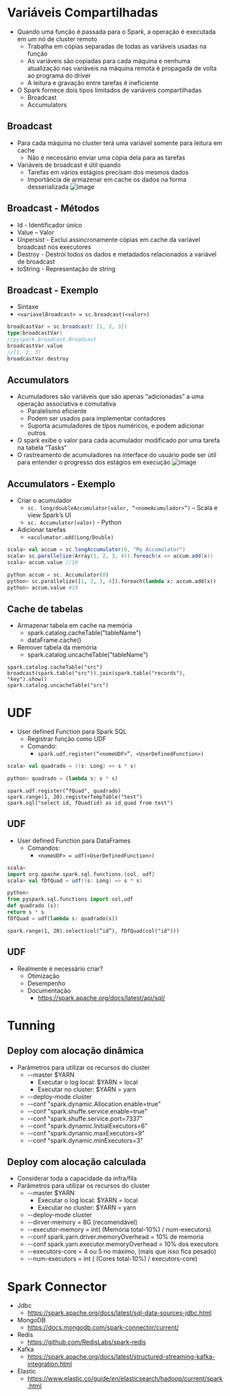 # Variáveis Compartilhadas
- Quando uma função é passada para o Spark, a operação é executada em um nó de cluster 
remoto
  - Trabalha em cópias separadas de todas as variáveis ​usadas na função
  - As variáveis ​são copiadas para cada máquina e nenhuma atualização nas variáveis ​na 
máquina remota é propagada de volta ao programa do driver
  - A leitura e gravação entre tarefas é ineficiente
- O Spark fornece dois tipos limitados de variáveis ​compartilhadas
  - Broadcast
  - Accumulators
 
## Broadcast
- Para cada máquina no cluster terá uma variável somente para leitura em cache
  - Não é necessário enviar uma cópia dela para as tarefas
- Variáveis ​de broadcast é útil quando
  - Tarefas em vários estágios precisam dos mesmos dados
  - Importância de armazenar em cache os dados na forma desserializada
![image](https://github.com/Marinaafc/anotacoes-estudo/assets/107056644/6a5dde1d-6b41-4cee-b999-caa826671c6a)
 
## Broadcast - Métodos
- Id - Identificador único
- Value – Valor
- Unpersist - Exclui assincronamente cópias em cache da variável broadcast nos executores
- Destroy - Destrói todos os dados e metadados relacionados a variável de broadcast
- toString - Representação de string

## Broadcast - Exemplo
- Sintaxe
- ```<variavelBroadcast> = sc.broadcast(<valor>)```
```scala
broadcastVar = sc.broadcast( [1, 2, 3])
type(broadcastVar)
//pyspark.broadcast.Broadcast
broadcastVar.value
//[1, 2, 3]
broadcastVar.destroy
```
## Accumulators
- Acumuladores são variáveis ​que são apenas “adicionadas” a uma operação associativa e comutativa
  - Paralelismo eficiente
  - Podem ser usados ​para implementar contadores
  - Suporta acumuladores de tipos numéricos, e podem adicionar outros
- O spark exibe o valor para cada acumulador modificado por uma tarefa na tabela “Tasks“
- O rastreamento de acumuladores na interface do usuário pode ser útil para entender o progresso dos estágios em execução
![image](https://github.com/Marinaafc/anotacoes-estudo/assets/107056644/c2978cf6-8aae-413a-aefe-11b468a537cd)

## Accumulators - Exemplo
- Criar o acumulador
  - ```sc. long/doubleAccumulator(valor, “<nomeAcumulador>”)``` – Scala e view Spark’s UI
  - ```sc. Accumulator(valor)``` - Python
- Adicionar tarefas
  - ```<aculumator.add(Long/Double)```
 
```scala
scala> val accum = sc.longAccumulator(0, "My Accumulator")
scala> sc.parallelize(Array(1, 2, 3, 4)).foreach(x => accum.add(x))
scala> accum.value //10
```
```python
python accum = sc. Accumulator(0)
python> sc.parallelize([1, 2, 3, 4]).foreach(lambda x: accum.add(x))
python> accum.value #10
```
## Cache de tabelas
- Armazenar tabela em cache na memória
  - spark.catalog.cacheTable("tableName")
  - dataFrame.cache()
- Remover tabela da memória
  - spark.catalog.uncacheTable("tableName")
```
spark.catalog.cacheTable("src")
broadcast(spark.table("src")).join(spark.table("records"), "key").show()
spark.catalog.uncacheTable("src")
```
# UDF
- User defined Function para Spark SQL
  - Registrar função como UDF
  - Comando:
    - ```spark.udf.register(“<nomeUDF>”, <UserDefinedFunction>)```
   
 
```scala
scala> val quadrado = ((s: Long) => s * s)
```
```python
python> quadrado = (lambda s: s * s)
```
```
spark.udf.register(“fQuad", quadrado)
spark.range(1, 20).registerTempTable("test")
spark.sql("select id, fQuad(id) as id_quad from test")
```
## UDF
- User defined Function para DataFrames
  - Comandos:
    - ```<nomeUDF> = udf(<UserDefinedFunction>)```
```scala
scala> 
import org.apache.spark.sql.functions.{col, udf}
scala> val fDfQuad = udf((s: Long) => s * s)
```
```python
python> 
from pyspark.sql.functions import col,udf
def quadrado (s):
return s * s
fDfQuad = udf(lambda s: quadrado(s))
```
```
spark.range(1, 20).select(col(“id”), fDfQuad(col("id")))
```
## UDF
- Realmente é necessário criar?
  - Otimização
  - Desempenho
  - Documentação
    - https://spark.apache.org/docs/latest/api/sql/ 
# Tunning
## Deploy com alocação dinâmica
- Parâmetros para utilizar os recursos do cluster
  - --master $YARN
    - Executar o log local: $YARN = local
    - Executar no cluster: $YARN = yarn
  - --deploy-mode cluster
  - --conf "spark.dynamic.Allocation.enable=true"
  - --conf "spark.shuffe.service.enable=true"
  - --conf "spark.shuffe.service.port=7337"
  - --conf "spark.dynamic.InitialExecutors=6"
  - --conf "spark.dynamic.maxExecutors=9"
  - --conf "spark.dynamic.minExecutors=3"
## Deploy com alocação calculada
- Considerar toda a capacidade da infra/fila
- Parâmetros para utilizar os recursos do cluster
  - --master $YARN
    - Executar o log local: $YARN = local
    - Executar no cluster: $YARN = yarn
  - --deploy-mode cluster
  - --dirver-memory = 8G (recomendável)
  - --executor-memory = int( (Memória total-10%) / num-executors)
  - --conf spark.yarn.driver.memoryOverhead = 10% de memoria
  - --conf spark.yarn.executor.memoryOverhead = 10% dos executors
  - --executors-core = 4 ou 5 no máximo, (mais que isso fica pesado)
  - --num-executors = int ( (Cores total-10%) / executors-core)
# Spark Connector
- Jdbc
  - https://spark.apache.org/docs/latest/sql-data-sources-jdbc.html
- MongoDB
  - https://docs.mongodb.com/spark-connector/current/
- Redis
  - https://github.com/RedisLabs/spark-redis
- Kafka
  - https://spark.apache.org/docs/latest/structured-streaming-kafka-integration.html
- Elastic
  - https://www.elastic.co/guide/en/elasticsearch/hadoop/current/spark.html
